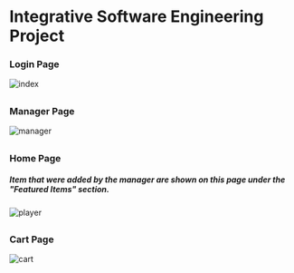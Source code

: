 # Integrative Software Engineering Project

### Login Page
![index](https://user-images.githubusercontent.com/38184193/92412539-e1704680-f154-11ea-95b3-ee496c562c0b.png)

##
### Manager Page
![manager](https://user-images.githubusercontent.com/38184193/92412540-e46b3700-f154-11ea-87d9-5c89ebbf3a2a.png)

## 
### Home Page
##### Item that were added by the manager are shown on this page under the "Featured Items" section.
![player](https://user-images.githubusercontent.com/38184193/92412541-e634fa80-f154-11ea-973f-5034ec266cd5.png)

## 
### Cart Page
![cart](https://user-images.githubusercontent.com/38184193/92412536-e03f1980-f154-11ea-9402-614b5bd0e14c.png)

